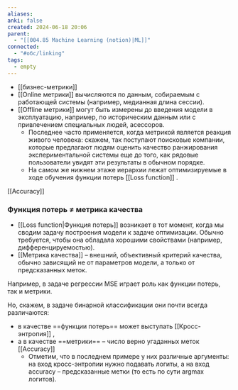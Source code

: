 ```yaml
---
aliases: 
anki: false
created: 2024-06-18 20:06
parent:
  - "[[004.85 Machine Learning (notion)|ML]]"
connected:
  - "#обс/linking"
tags:
  - empty
---
```


- [[бизнес-метрики]]
- [[Online метрики]] вычисляются по данным, собираемым с работающей системы (например, медианная длина сессии). 
- [[Offline метрики]] могут быть измерены до введения модели в эксплуатацию, например, по историческим данным или с привлечением специальных людей, асессоров. 
	- Последнее часто применяется, когда метрикой является реакция живого человека: скажем, так поступают поисковые компании, которые предлагают людям оценить качество ранжирования экспериментальной системы еще до того, как рядовые пользователи увидят эти результаты в обычном порядке. 
	- На самом же нижнем этаже иерархии лежат оптимизируемые в ходе обучения функции потерь [[Loss function]] .

[[Accuracy]]


### Функция потерь ≠ метрика качества

- [[Loss function|Функция потерь]] возникает в тот момент, когда мы сводим задачу построения модели к задаче оптимизации. Обычно требуется, чтобы она обладала хорошими свойствами (например, дифференцируемостью).
- [[Метрика качества]] – внешний, объективный критерий качества, обычно зависящий не от параметров модели, а только от предсказанных меток.

Например, в задаче регрессии MSE играет роль как функции потерь, так и метрики. 

Но, скажем, в задаче бинарной классификации они почти всегда различаются: 
- в качестве ==функции потерь== может выступать [[Кросс-энтропия]] , 
- а в качестве ==метрики== – число верно угаданных меток [[Accuracy]]
	- Отметим, что в последнем примере у них различные аргументы: на вход кросс-энтропии нужно подавать логиты, а на вход accuracy – предсказанные метки (то есть по сути argmax логитов).